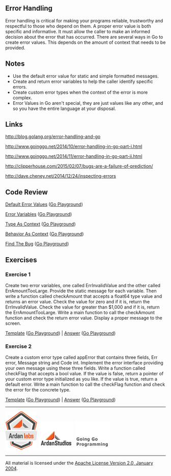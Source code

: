 ## Error Handling

Error handling is critical for making your programs reliable, trustworthy and respectful to those who depend on them. A proper error value is both specific and informative. It must allow the caller to make an informed decision about the error that has occurred. There are several ways in Go to create error values. This depends on the amount of context that needs to be provided.

## Notes

* Use the default error value for static and simple formatted messages.
* Create and return error variables to help the caller identify specific errors.
* Create custom error types when the context of the error is more complex.
* Error Values in Go aren't special, they are just values like any other, and so you have the entire language at your disposal.

## Links

http://blog.golang.org/error-handling-and-go

http://www.goinggo.net/2014/10/error-handling-in-go-part-i.html

http://www.goinggo.net/2014/11/error-handling-in-go-part-ii.html

http://clipperhouse.com/2015/02/07/bugs-are-a-failure-of-prediction/

http://dave.cheney.net/2014/12/24/inspecting-errors

## Code Review

[Default Error Values](example1/example1.go) ([Go Playground](http://play.golang.org/p/PiSDQj1UCB))

[Error Variables](example2/example2.go) ([Go Playground](https://play.golang.org/p/FRnwmQx_ZI))

[Type As Context](example3/example3.go) ([Go Playground](https://play.golang.org/p/N7AXFU5JYv))

[Behavior As Context](example4/example4.go) ([Go Playground](http://play.golang.org/p/6GYqwSxHjI))

[Find The Bug](example5/example5.go) ([Go Playground](http://play.golang.org/p/czXpjvWWTT))

## Exercises

### Exercise 1
Create two error variables, one called ErrInvalidValue and the other called ErrAmountTooLarge. Provide the static message for each variable. Then write a function called checkAmount that accepts a float64 type value and returns an error value. Check the value for zero and if it is, return the ErrInvalidValue. Check the value for greater than $1,000 and if it is, return the ErrAmountTooLarge. Write a main function to call the checkAmount function and check the return error value. Display a proper message to the screen.

[Template](exercises/template1/template1.go) ([Go Playground](http://play.golang.org/p/Rt3O-7ndtJ)) | 
[Answer](exercises/exercise1/exercise1.go) ([Go Playground](https://play.golang.org/p/QdLjCjMM40))

### Exercise 2
Create a custom error type called appError that contains three fields, Err error, Message string and Code int. Implement the error interface providing your own message using these three fields. Write a function called checkFlag that accepts a bool value. If the value is false, return a pointer of your custom error type initialized as you like. If the value is true, return a default error. Write a main function to call the checkFlag function and check the error for the concrete type.

[Template](exercises/template2/template2.go) ([Go Playground](http://play.golang.org/p/x6UimVQMMQ)) | 
[Answer](exercises/exercise2/exercise2.go) ([Go Playground](https://play.golang.org/p/rLCuGVzwy4))

___
[![Ardan Labs](../00-slides/images/ggt_logo.png)](http://www.ardanlabs.com)
[![Ardan Studios](../00-slides/images/ardan_logo.png)](http://www.ardanstudios.com)
[![GoingGo Blog](../00-slides/images/ggb_logo.png)](http://www.goinggo.net)
___
All material is licensed under the [Apache License Version 2.0, January 2004](http://www.apache.org/licenses/LICENSE-2.0).
